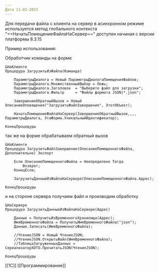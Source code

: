 ```yaml
---
Дата 11-02-2023
---
```


Для передачи файла с клиента на сервер в асинхронном режиме используется метод глобального контекста "==НачатьПомещениеФайлаНаСервер==" доступен начиная с версии платформы 8.3.15

Пример использования:

Обработчик команды на форме
```bsl
&НаКлиенте
Процедура ЗагрузитьИзФайла(Команда)
	
	ПараметрыДиалога = Новый ПараметрыДиалогаПомещенияФайлов;
	ПараметрыДиалога.МножественныйВыбор = Ложь;
	ПараметрыДиалога.Заголовок 	= "Выберите файл для загрузки";
	ПараметрыДиалога.Фильтр 	= "Файлы формата JSON|*.json";
	
	ЗавершениеОбратныйВызов = Новый ОписаниеОповещения("ЗагрузитьФайлЗавершение", ЭтотОбъект);
	
	НачатьПомещениеФайлаНаСервер(ЗавершениеОбратныйВызов,,,, ПараметрыДиалога, ЭтаФорма.УникальныйИдентификатор); 
	
КонецПроцедуры
```

так же на форме обрабатываем обратный вызов

```bsl
&НаКлиенте
Процедура ЗагрузитьФайлЗавершение(ОписаниеПомещенногоФайла, Дополнительно) Экспорт

	Если ОписаниеПомещенногоФайла = Неопределено Тогда
		Возврат;
	КонецЕсли;	
	
	ЗагрузитьДанныеИзФайлаНаСервере(ОписаниеПомещенногоФайла.Адрес);

КонецПроцедуры 

```

и на стороне сервера получаем файл и производим обработку

```bsl
&НаСервере
Процедура ЗагрузитьДанныеИзФайлаНаСервере(Адрес)
	
	Данные = ПолучитьИзВременногоХранилища(Адрес);
	ИмяВременногоФайла = ПолучитьИмяВременногоФайла("json");
	Данные.Записать(ИмяВременногоФайла);
	
	//ЧтениеJSON = Новый ЧтениеJSON;
	//ЧтениеJSON.ОткрытьФайл(ИмяВременногоФайла);
	//ТаблицаЗагруженныхДанных = СериализаторXDTO.ПрочитатьJSON(ЧтениеJSON);

КонецПроцедуры
```

[[1С]]
[[Программирование]]